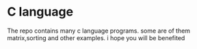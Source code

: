 # C language

The repo
contains many c language programs.
some are of them matrix,sorting and other examples.
i hope you will be benefited

